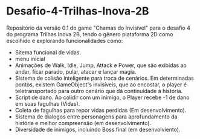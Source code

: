 # Desafio-4-Trilhas-Inova-2B
Repositório da versão 0.1 do game "Chamas do Invisível" para o desafio 4 do programa Trilhas Inova 2B, tendo o gênero plataforma 2D como escolhido e explorando funcionalidades como:
* Sitema funcional de vidas.
* menu inicial
* Animações de Walk, Idle, Jump, Attack e Power, que são exibidas ao andar, ficar parado, pular, atacar e lançar magia.
* Sistema de colisão inteligente para troca de cenários.
 Em determinadas pontos, existem GameObject's invisíveis, que ao encostar, o player é teletransportado para outro cenário que dá continuídade à história.
* Script de dano. Ao colidir com um inimigo, o Player recebe -1 de dano em suas fagulhas (Vidas).
* Coleta de fagulhas para repor vidas perdidas (Em desenvolvimento).
* Sistema de dialogos entre personagens para aprofundamento da história e melhor compreensão (em desenvolvimento).
* Diversidade de inimigos, incluindo Boss final (em desenvolviento).
